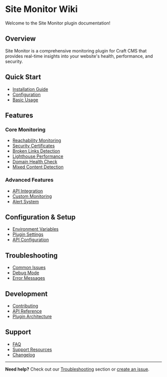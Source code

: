 # Site Monitor Wiki

Welcome to the Site Monitor plugin documentation!

## Overview

Site Monitor is a comprehensive monitoring plugin for Craft CMS that provides real-time insights into your website's health, performance, and security.

## Quick Start

- [Installation Guide](Installation.md)
- [Configuration](Configuration.md)
- [Basic Usage](Usage.md)

## Features

### Core Monitoring
- [Reachability Monitoring](features/Reachability-Monitoring.md)
- [Security Certificates](features/Security-Certificates.md)
- [Broken Links Detection](features/Broken-Links-Detection.md)
- [Lighthouse Performance](features/Lighthouse-Performance.md)
- [Domain Health Check](features/Domain-Health-Check.md)
- [Mixed Content Detection](features/Mixed-Content-Detection.md)

### Advanced Features
- [API Integration](api/API-Integration.md)
- [Custom Monitoring](features/Custom-Monitoring.md)
- [Alert System](features/Alert-System.md)

## Configuration & Setup

- [Environment Variables](Configuration.md#environment-variables)
- [Plugin Settings](Configuration.md#plugin-settings)
- [API Configuration](api/API-Configuration.md)

## Troubleshooting

- [Common Issues](Troubleshooting.md)
- [Debug Mode](Troubleshooting.md#debug-mode)
- [Error Messages](Troubleshooting.md#error-messages)

## Development

- [Contributing](Development.md)
- [API Reference](api/API-Reference.md)
- [Plugin Architecture](Development.md#architecture)

## Support

- [FAQ](FAQ.md)
- [Support Resources](Support.md)
- [Changelog](Changelog.md)

---

**Need help?** Check out our [Troubleshooting](Troubleshooting.md) section or [create an issue](https://github.com/Appfoster/site-monitor/issues).